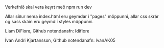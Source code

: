 Verkefnið skal vera keyrt með npm run dev

Allar síður nema index.html eru geymdar í "pages" möppunni, allar css skrár og sass skáin eru geymd í styles möppunni.


Liam DiFiore,
Github notendanafn: Idifiore


Ívan Andri Kjartansson,
Github notendanafn: IvanAK05
